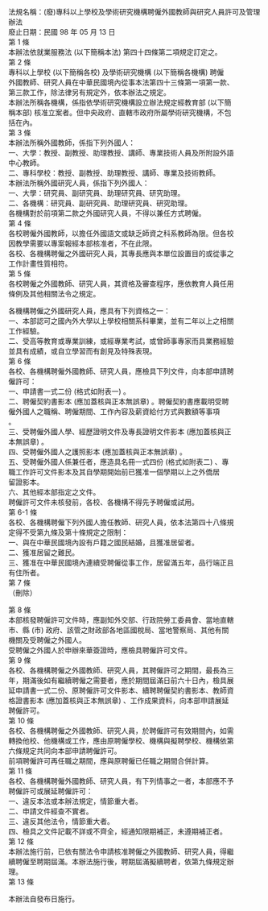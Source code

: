 法規名稱：(廢)專科以上學校及學術研究機構聘僱外國教師與研究人員許可及管理辦法  
廢止日期：民國 98 年 05 月 13 日  
第 1 條  
本辦法依就業服務法 (以下簡稱本法) 第四十四條第二項規定訂定之。  
第 2 條  
專科以上學校 (以下簡稱各校) 及學術研究機構 (以下簡稱各機構) 聘僱  
外國教師、研究人員在中華民國境內從事本法第四十三條第一項第一款、  
第三款工作，除法律另有規定外，依本辦法之規定。  
本辦法所稱各機構，係指依學術研究機構設立辦法規定經教育部 (以下簡  
稱本部) 核准立案者。但中央政府、直轄市政府所屬學術研究機構，不包  
括在內。  
第 3 條  
本辦法所稱外國教師，係指下列外國人：  
一、大學：教授、副教授、助理教授、講師、專業技術人員及所附設外語  
中心教師。  
二、專科學校：教授、副教授、助理教授、講師、專業及技術教師。  
本辦法所稱外國研究人員，係指下列外國人：  
一、大學：研究員、副研究員、助理研究員、研究助理。  
二、各機構：研究員、副研究員、助理研究員、研究助理。  
各機構對於前項第二款之外國研究人員，不得以兼任方式聘僱。  
第 4 條  
各校聘僱外國教師，以擔任外國語文或缺乏師資之科系教師為限。但各校  
因教學需要以專案報經本部核准者，不在此限。  
各校、各機構聘僱之外國研究人員，其專長應與本單位設置目的或從事之  
工作計畫性質相符。  
第 5 條  
各校聘僱之外國教師、研究人員，其資格及審查程序，應依教育人員任用  
條例及其他相關法令之規定。  


各機構聘僱之外國研究人員，應具有下列資格之一：  
一、本部認可之國內外大學以上學校相關系科畢業，並有二年以上之相關  
工作經驗。  
二、受高等教育或專業訓練，或經專業考試，或曾師事專家而具業務經驗  
並具有成績，或自立學習而有創見及特殊表現。  
第 6 條  
各校、各機構聘僱外國教師、研究人員，應檢具下列文件，向本部申請聘  
僱許可：  
一、申請書一式二份 (格式如附表一) 。  
二、聘僱契約書影本 (應加蓋核與正本無誤章) 。聘僱契約書應載明受聘  
僱外國人之職稱、聘僱期間、工作內容及薪資給付方式與數額等事項  
。  
三、受聘僱外國人學、經歷證明文件及專長證明文件影本 (應加蓋核與正  
本無誤章) 。  
四、受聘僱外國人之護照影本 (應加蓋核與正本無誤章) 。  
五、受聘僱外國人係兼任者，應造具名冊一式四份 (格式如附表二) 、專  
職工作許可文件影本及其自學期開始前已獲准一個學期以上之外僑居  
留證影本。  
六、其他經本部指定之文件。  
聘僱許可文件未核發前，各校、各機構不得先予聘僱或試用。  
第 6-1 條  
各校、各機構聘僱下列外國人擔任教師、研究人員，依本法第四十八條規  
定得不受第九條及第十條規定之限制：  
一、與在中華民國境內設有戶籍之國民結婚，且獲准居留者。  
二、獲准居留之難民。  
三、獲准在中華民國境內連續受聘僱從事工作，居留滿五年，品行端正且  
有住所者。  
第 7 條  
（刪除）  


第 8 條  
本部核發聘僱許可文件時，應副知外交部、行政院勞工委員會、當地直轄  
市、縣 (市) 政府、該管之財政部各地區國稅局、當地警察局、其他有關  
機關及受聘僱之外國人。  
受聘僱之外國人於申辦來華簽證時，應檢具聘僱許可文件。  
第 9 條  
各校、各機構聘僱之外國教師、研究人員，其聘僱許可之期間，最長為三  
年，期滿後如有繼續聘僱之需要者，應於期間屆滿日前六十日內，檢具展  
延申請書一式二份、原聘僱許可文件影本、續聘聘僱契約書影本、教師資  
格證書影本 (應加蓋核與正本無誤章) 、工作成果資料，向本部申請展延  
聘僱許可。  
第 10 條  
各校、各機構聘僱之外國教師、研究人員，於聘僱許可有效期間內，如需  
轉換他校、他機構或工作，應由原聘僱學校、機構與擬聘學校、機構依第  
六條規定共同向本部申請聘僱許可。  
前項聘僱許可再任職之期間，應與原聘僱已任職之期間合併計算。  
第 11 條  
各校、各機構聘僱外國教師、研究人員，有下列情事之一者，本部應不予  
聘僱許可或展延聘僱許可：  
一、違反本法或本辦法規定，情節重大者。  
二、申請文件經查不實者。  
三、違反其他法令，情節重大者。  
四、檢具之文件記載不詳或不齊全，經通知限期補正，未遵期補正者。  
第 12 條  
本辦法施行前，已依有關法令申請核准聘僱之外國教師、研究人員，得繼  
續聘僱至聘期屆滿。本辦法施行後，聘期屆滿擬續聘者，依第九條規定辦  
理。  
第 13 條  


本辦法自發布日施行。  


